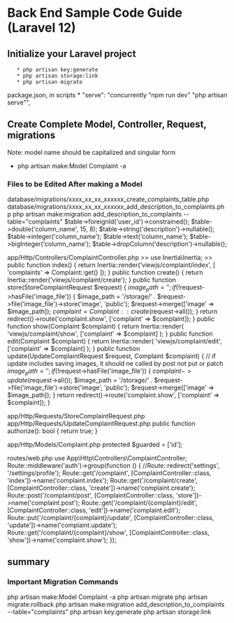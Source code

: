 # Back End Sample Code Guide (Laravel 12)

## Initialize your Laravel project
       * php artisan key:generate
       * php artisan storage:link
       * php artisan migrate

package.json, in scripts
       * "serve": "concurrently  \"npm run dev\" \"php artisan serve\"",

## Create Complete Model, Controller, Request, migrations
Note: model name should be capitalized and singular form
   * php artisan make:Model Complaint -a

### Files to be Edited After making a Model

database/migrations/xxxx_xx_xx_xxxxxx_create_complaints_table.php
database/migrations/xxxx_xx_xx_xxxxxx_add_description_to_complaints.php
   php artisan make:migration add_description_to_complaints --table="complaints"
	$table->foreignId('user_id')->constrained();
	$table->double('column_name', 15, 8);
	$table->string('description')->nullable(); 
	$table->integer('column_name');
	$table->text('column_name');
	$table->bigInteger('column_name');
	$table->dropColumn('description')->nullable();

app/Http/Controllers/ComplaintController.php
    >>
    use Inertia\Inertia;
    >>
    public function index()
    {
        return Inertia::render('viewjs/complaint/index', [
            'complaints' => Complaint::get()
        ]);
    }
    public function create()
    {
        return Inertia::render('viewjs/complaint/create');
    }
    public function store(StoreComplaintRequest $request)
    {
        $image_path = '';
        if (!$request->hasFile('image_file')) {
            $image_path = '/storage/' . $request->file('image_file')->store('image', 'public');
            $request->merge(['image' => $image_path]);
            $complaint = Complaint::create($request->all());
        }
        return redirect()->route('complaint.show', ['complaint' => $complaint]);
    }
    public function show(Complaint $complaint)
    {
        return Inertia::render(
            'viewjs/complaint/show',
            ['complaint' => $complaint]
        );
    }
    public function edit(Complaint $complaint)
    {
        return Inertia::render(
            'viewjs/complaint/edit',
            ['complaint' => $complaint]
        );
    }
    public function update(UpdateComplaintRequest $request, Complaint $complaint)
    {
        // if update includes saving images, it should ne called by post not put or patch
        $image_path = '';
        if (!$request->hasFile('image_file')) {
            $complaint->update($request->all());
            $image_path = '/storage/' . $request->file('image_file')->store('image', 'public');
            $request->merge(['image' => $image_path]);
        }
        return redirect()->route('complaint.show', ['complaint' => $complaint]);
    }

app/Http/Requests/StoreComplaintRequest.php
app/Http/Requests/UpdateComplaintRequest.php
    public function authorize(): bool
    {
        return true;
    }

app/Http/Models/Complaint.php
    protected $guarded = ['id'];

routes/web.php
  use App\Http\Controllers\ComplaintController;
  Route::middleware('auth')->group(function () {
    //Route::redirect('settings', '/settings/profile');
    Route::get('/complaint', [ComplaintController::class, 'index'])->name('complaint.index');
    Route::get('/complaint/create', [ComplaintController::class, 'create'])->name('complaint.create');
    Route::post('/complaint/post', [ComplaintController::class, 'store'])->name('complaint.post');
    Route::get('/complaint/{complaint}/edit', [ComplaintController::class, 'edit'])->name('complaint.edit');
    Route::put('/complaint/{complaint}/update', [ComplaintController::class, 'update'])->name('complaint.update');
    Route::get('/complaint/{complaint}/show', [ComplaintController::class, 'show'])->name('complaint.show');
  });

## summary
### Important Migration Commands
php artisan make:Model Complaint -a
php artisan migrate
php artisan migrate:rollback
php artisan make:migration add_description_to_complaints --table="complaints"
php artisan key:generate
php artisan storage:link